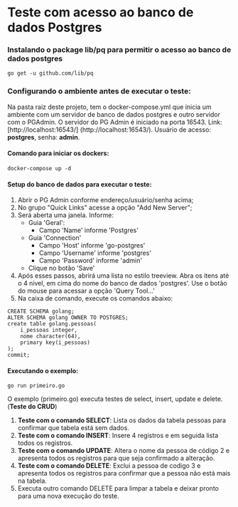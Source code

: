 # Teste com acesso ao banco de dados Postgres

### Instalando o package lib/pq para permitir o acesso ao banco de dados postgres
```
go get -u github.com/lib/pq
```

### Configurando o ambiente antes de executar o teste:

Na pasta raiz deste projeto, tem o docker-compose.yml que inicia um ambiente com um servidor de banco de dados postgres e outro servidor com o PGAdmin.
O servidor do PG Admin é iniciado na porta 16543. Link: [http://localhost:16543/] (http://localhost:16543/). Usuário de acesso: **postgres**, senha: **admin**.

#### Comando para iniciar os dockers:
```
docker-compose up -d
```

#### Setup do banco de dados para executar o teste:
1. Abrir o PG Admin conforme endereço/usuário/senha acima;
2. No grupo "Quick Links" acesse a opção "Add New Server";
3. Será aberta uma janela. Informe:
    - Guia 'Geral':
        - Campo 'Name' informe 'Postgres'
    - Guia 'Connection'
        - Campo 'Host' informe 'go-postgres'
        - Campo 'Username' informe 'postgres'
        - Campo 'Password' informe 'admin'
    - Clique no botão 'Save'
4. Após esses passos, abrirá uma lista no estilo treeview. Abra os itens até o 4 nivel, em cima do nome do banco de dados 'postgres'. Use o botão do mouse para acessar a opção 'Query Tool...'
5. Na caixa de comando, execute os comandos abaixo:
```
CREATE SCHEMA golang;
ALTER SCHEMA golang OWNER TO POSTGRES;
create table golang.pessoas(
	i_pessoas integer,
	nome character(64),
	primary key(i_pessoas)
);
commit;
```

#### Executando o exemplo:
```
go run primeiro.go
```
O exemplo (primeiro.go) executa testes de select, insert, update e delete. (**Teste do CRUD**)
1. **Teste com o comando SELECT**: Lista os dados da tabela pessoas para confirmar que tabela está sem dados.
2. **Teste com o comando INSERT**: Insere 4 registros e em seguida lista todos os registros.
3. **Teste com o comando UPDATE**: Altera o nome da pessoa de código 2 e apresenta todos os registros para que seja confirmado a alteração.
4. **Teste com o comando DELETE**: Exclui a pessoa de codigo 3 e apresenta todos os registros para confirmar que a pessoa não está mais na tabela.
5. Executa outro comando DELETE para limpar a tabela e deixar pronto para uma nova execução do teste.